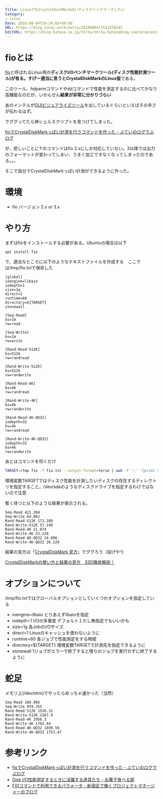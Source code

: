 ```yaml
---
Title: LinuxでもCrystalDiskMarkぽいディスクベンチマークしたい
Category:
- linux
Date: 2018-08-04T19:24:03+09:00
URL: https://blog.turai.work/entry/20180804/1533378243
EditURL: https://blog.hatena.ne.jp/thr3a/thr3a.hatenablog.com/atom/entry/10257846132607558974
---
```


# fioとは

[fio](https://github.com/axboe/fio)と呼ばれるLinux用の**ディスクI/Oベンチマークツール(ディスク性能計測ツール)**が有る。すげー適当に言うと**CrystalDiskMarkのLinux版**である。

このツール、hdparmコマンドやddコマンドで性能を測定するのに比べてかなり高機能なのだが、いかんせん**結果が非常に分かりづらい**

あのインテルが[GUIビジュアライズツール](https://01.org/fio-visualizer)を出しているぐらいといえばその辛さが伝わるはず。

でググってたら神シェルスクリプトを見つけてしまった。

[fioでCrystalDiskMarkっぽい計測を行うコマンドを作った - ぶていのログでぶログ](https://buty4649.hatenablog.com/entry/2015/02/09/fio%E3%81%A7CrystalDiskMark%E3%81%A3%E3%81%BD%E3%81%84%E8%A8%88%E6%B8%AC%E3%82%92%E8%A1%8C%E3%81%86%E3%82%B3%E3%83%9E%E3%83%B3%E3%83%89%E3%82%92%E4%BD%9C%E3%81%A3%E3%81%9F)

が、悲しいことに↑のコマンドはfio 2.xにしか対応していない。3以降では出力のフォーマットが変わってしまい、うまく加工できなくなってしまったのである。。。

そこで自分でCrystalDiskMarkっぽい計測ができるように作った。

# 環境

- fio バージョン 2.x or 3.x

# やり方

まずはfioをインストールする必要がある。Ubuntuの場合は以下

```
apt install fio
```

で、適当なところに以下のようなテキストファイルを作成する　ここでは/tmp/fio.txtで保存した

```
[global]
ioengine=libaio
iodepth=1
size=1g
direct=1
runtime=60
directory=${TARGET}
stonewall

[Seq-Read]
bs=1m
rw=read

[Seq-Write]
bs=1m
rw=write

[Rand-Read-512K]
bs=512k
rw=randread

[Rand-Write-512K]
bs=512k
rw=randwrite

[Rand-Read-4K]
bs=4k
rw=randread

[Rand-Write-4K]
bs=4k
rw=randwrite

[Rand-Read-4K-QD32]
iodepth=32
bs=4k
rw=randread

[Rand-Write-4K-QD32]
iodepth=32
bs=4k
rw=randwrite
```

あとはコマンドを叩くだけ

```sh
TARGET=/tmp fio -f fio.txt --output-format=terse | awk -F ';' '{print $3, ($7+$48) / 1000}'
```

環境変数TARGETではディスク性能を計測したいディスクの存在するディレクトリを指定すること。/dev/sdaのようなディスクドライブを指定するわけではないので注意


暫く待つと以下のような結果が表示される。

```
Seq-Read 421.284
Seq-Write 64.062
Rand-Read-512K 173.289
Rand-Write-512K 57.149
Rand-Read-4K 21.874
Rand-Write-4K 23.228
Rand-Read-4K-QD32 24.096
Rand-Write-4K-QD32 26.229
```

結果の見方は「[CrystalDiskMark 見方](https://www.google.co.jp/search?q=CrystalDiskMark+%E8%A6%8B%E6%96%B9)」でググろう（投げやり

[CrystalDiskMarkの使い方と結果の見方　SSD徹底解説！](http://www.ssd.tank.jp/19.html)

# オプションについて

/tmp/fio.txtではグローバルオプションとしていくつかオプションを指定している

- ioengine=libaio とりあえずlibaioを指定
- iodepth=1 I/Oの多重度 デフォルト１だし無指定でもいいかも
- size=1g 各JobのI/Oサイズ
- direct=1 Linuxのキャッシュを使わないように
- runtime=60 各ジョブで性能測定をする時間
- directory=${TARGET} 環境変数TARGETで計測先を指定できるように
- stonewall 1ジョブがエラーで終了すると残りのジョブを実行せずに終了するように

# 蛇足

メモリ上(/dev/shm)でやったらめっちゃ速かった（当然）

```
Seq-Read 188.966
Seq-Write 959.355
Rand-Read-512K 1526.31
Rand-Write-512K 3167.9
Rand-Read-4K 1956.3
Rand-Write-4K 1792.44
Rand-Read-4K-QD32 1899.59
Rand-Write-4K-QD32 1753.47
```

# 参考リンク

- [fioでCrystalDiskMarkっぽい計測を行うコマンドを作った - ぶていのログでぶログ](https://buty4649.hatenablog.com/entry/2015/02/09/fio%E3%81%A7CrystalDiskMark%E3%81%A3%E3%81%BD%E3%81%84%E8%A8%88%E6%B8%AC%E3%82%92%E8%A1%8C%E3%81%86%E3%82%B3%E3%83%9E%E3%83%B3%E3%83%89%E3%82%92%E4%BD%9C%E3%81%A3%E3%81%9F)
- [Disk I/O性能測定するときに活躍する道具たち - お菓子食べる部](http://nbisco.hatenablog.com/entry/2015/12/14/001614)
- [FIOコマンドで利用できるパラメータ - 新宿区で働くプロジェクトマネージャーのブログ](http://tasuku.hatenablog.jp/entry/2016/02/20/174537)
